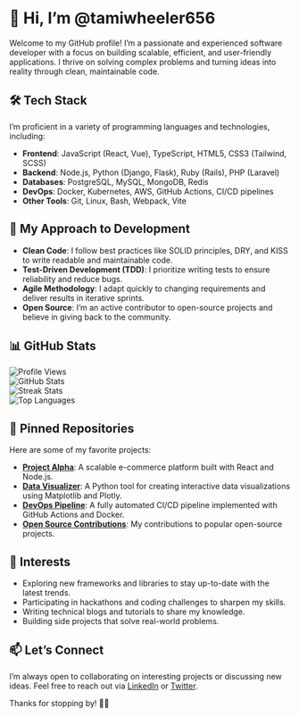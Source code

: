 # 👋 Hi, I’m @tamiwheeler656  
Welcome to my GitHub profile! I’m a passionate and experienced software developer with a focus on building scalable, efficient, and user-friendly applications. I thrive on solving complex problems and turning ideas into reality through clean, maintainable code.  

## 🛠️ Tech Stack  
I’m proficient in a variety of programming languages and technologies, including:  
- **Frontend**: JavaScript (React, Vue), TypeScript, HTML5, CSS3 (Tailwind, SCSS)  
- **Backend**: Node.js, Python (Django, Flask), Ruby (Rails), PHP (Laravel)  
- **Databases**: PostgreSQL, MySQL, MongoDB, Redis  
- **DevOps**: Docker, Kubernetes, AWS, GitHub Actions, CI/CD pipelines  
- **Other Tools**: Git, Linux, Bash, Webpack, Vite  

## 🚀 My Approach to Development  
- **Clean Code**: I follow best practices like SOLID principles, DRY, and KISS to write readable and maintainable code.  
- **Test-Driven Development (TDD)**: I prioritize writing tests to ensure reliability and reduce bugs.  
- **Agile Methodology**: I adapt quickly to changing requirements and deliver results in iterative sprints.  
- **Open Source**: I’m an active contributor to open-source projects and believe in giving back to the community.  

## 📊 GitHub Stats  
![Profile Views](https://komarev.com/ghpvc/?username=tamiwheeler656&color=blue)  
![GitHub Stats](https://github-readme-stats.vercel.app/api?username=tamiwheeler656&show_icons=true&theme=radical)  
![Streak Stats](https://github-readme-streak-stats.herokuapp.com/?user=tamiwheeler656&theme=radical)  
![Top Languages](https://github-readme-stats.vercel.app/api/top-langs/?username=tamiwheeler656&layout=compact&theme=radical)  

## 🌟 Pinned Repositories  
Here are some of my favorite projects:  
- **[Project Alpha](https://github.com/tamiwheeler656/project-alpha)**: A scalable e-commerce platform built with React and Node.js.  
- **[Data Visualizer](https://github.com/tamiwheeler656/data-visualizer)**: A Python tool for creating interactive data visualizations using Matplotlib and Plotly.  
- **[DevOps Pipeline](https://github.com/tamiwheeler656/devops-pipeline)**: A fully automated CI/CD pipeline implemented with GitHub Actions and Docker.  
- **[Open Source Contributions](https://github.com/tamiwheeler656/open-source-contrib)**: My contributions to popular open-source projects.  

## 🌱 Interests  
- Exploring new frameworks and libraries to stay up-to-date with the latest trends.  
- Participating in hackathons and coding challenges to sharpen my skills.  
- Writing technical blogs and tutorials to share my knowledge.  
- Building side projects that solve real-world problems.  

## 📫 Let’s Connect  
I’m always open to collaborating on interesting projects or discussing new ideas. Feel free to reach out via [LinkedIn](https://www.linkedin.com/in/tamiwheeler656) or [Twitter](https://twitter.com/tamiwheeler656).  

Thanks for stopping by! 👨‍💻

